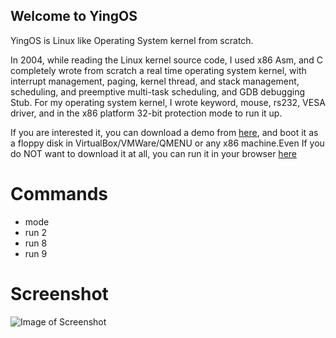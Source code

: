 ## Welcome to YingOS

YingOS is Linux like Operating System kernel from scratch.

In 2004, while reading the Linux kernel source code, I used x86 Asm, and C completely wrote from scratch a real time operating system kernel, with interrupt management, paging, kernel thread, and stack management, scheduling, and preemptive multi-task scheduling, and GDB debugging Stub. For my operating system kernel, I wrote keyword, mouse, rs232, VESA driver, and in the x86 platform 32-bit protection mode to run it up.

If you are interested it, you can download a demo from [here](https://github.com/devinwang/yios/files/1169097/floppyts.img.zip), and boot it as a floppy disk in VirtualBox/VMWare/QMENU or any x86 machine.Even If you do NOT want to download it at all, you can run it in your browser [here](https://yingos.000webhostapp.com/)

# Commands
- mode
- run 2
- run 8
- run 9

# Screenshot
![Image of Screenshot](https://yingos.000webhostapp.com/yingos.png)


